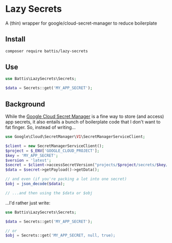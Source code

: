 # Lazy Secrets

A (thin) wrapper for google/cloud-secret-manager to reduce boilerplate

## Install

```bash
composer require battis/lazy-secrets
```

## Use

```php
use Battis\LazySecrets\Secrets;

$data = Secrets::get('MY_APP_SECRET');
```

## Background

While the [Google Cloud Secret Manager](https://cloud.google.com/secret-manager/docs) is a fine way to store (and access) app secrets, it also entails a bunch of boilerplate code that I don't want to fat finger. So, instead of writing...

```php
use Google\Cloud\SecretManager\V1\SecretManagerServiceClient;

$client = new SecretManagerServiceClient();
$project = $_ENV['GOOGLE_CLOUD_PROJECT'];
$key = 'MY_APP_SECRET';
$version = 'latest';
$secret = $client->accessSecretVersion("projects/$project/secrets/$key/versions/$version");
$data = $secret->getPayload()->getData();

// and even (if you're packing a lot into one secret)
$obj = json_decode($data);

// ...and then using the $data or $obj
```

...I'd rather just write:

```php
use Battis\LazySecrets\Secrets;

$data = Secrets::get('MY_APP_SECRET');

// or
$obj = Secrets::get('MY_APP_SECRET, null, true);
```
